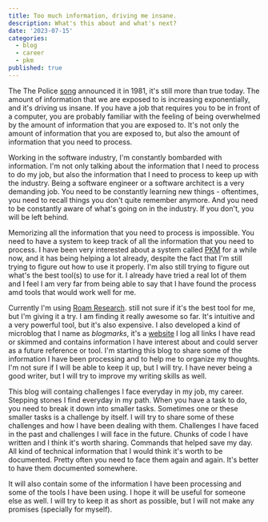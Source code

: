 ```yaml
---
title: Too much information, driving me insane.
description: What's this about and what's next?
date: '2023-07-15'
categories:
  - blog
  - career
  - pkm
published: true
---
```


The The Police [song](https://open.spotify.com/track/4Vpc9K0tNyosBkXCjdd9sM?si=ae5fc80561254c61) announced it in 1981, it's still more than true today. The amount of information that we are exposed to is increasing exponentially, and it's driving us insane. If you have a job that requires you to be in front of a computer, you are probably familiar with the feeling of being overwhelmed by the amount of information that you are exposed to. It's not only the amount of information that you are exposed to, but also the amount of information that you need to process.

Working in the software industry, I'm constantly bombarded with information. I'm not only talking about the information that I need to process to do my job, but also the information that I need to process to keep up with the industry. Being a software engineer or a software architect is a very demanding job. You need to be constantly learning new things - oftentimes, you need to recall things you don't quite remember anymore. And you need to be constantly aware of what's going on in the industry. If you don't, you will be left behind.

Memorizing all the information that you need to process is impossible. You need to have a system to keep track of all the information that you need to process. I have been very interested about a system called [PKM](https://en.wikipedia.org/wiki/Personal_knowledge_management) for a while now, and it has being helping a lot already, despite the fact that I'm still trying to figure out how to use it properly. I'm also still trying to figure out what's the best tool(s) to use for it. I already have tried a real lot of them and I feel I am very far from being able to say that I have found the process amd tools that would work well for me.

Currently I'm using [Roam Research](https://roamresearch.com/). still not sure if it's the best tool for me, but I'm giving it a try. I am finding it really awesome so far. It's intuitive and a very powerful tool, but it's also expensive. I also developed a kind of microblog that I name as _blogmarks_, it's a [website](https://bookma.rco.sh) I log all links I have read or skimmed and contains information I have interest about and could server as a future reference or tool. I'm starting this blog to share some of the information I have been processing and to help me to organize my thoughts. I'm not sure if I will be able to keep it up, but I will try. I have never being a good writer, but I will try to improve my writing skills as well.

This blog will containg challenges I face everyday in my job, my career. Stepping stones I find everyday in my path. When you have a task to do, you need to break it down into smaller tasks. Sometimes one or these smaller tasks is a challenge by itself. I will try to share some of these challenges and how I have been dealing with them. Challenges I have faced in the past and challenges I will face in the future. Chunks of code I have written and I think it's worth sharing. Commands that helped save my day. All kind of technical information that I would think it's worth to be documented. Pretty often you need to face them again and again. It's better to have them documented somewhere.

It will also contain some of the information I have been processing and some of the tools I have been using. I hope it will be useful for someone else as well. I will try to keep it as short as possible, but I will not make any promises (specially for myself).
